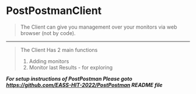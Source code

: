 # PostPostmanClient

> The Client can give you management over your monitors via web browser (not by code).
***
> The Client Has 2 main functions
> 1. Adding monitors
> 2. Monitor last Results - for exploring

***For setup instructions of PostPostman Please goto https://github.com/EASS-HIT-2022/PostPostman README file***
